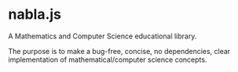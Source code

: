 # nabla.js

A Mathematics and Computer Science educational library.

The purpose is to make a bug-free, concise, no dependencies, clear implementation of mathematical/computer science concepts.
